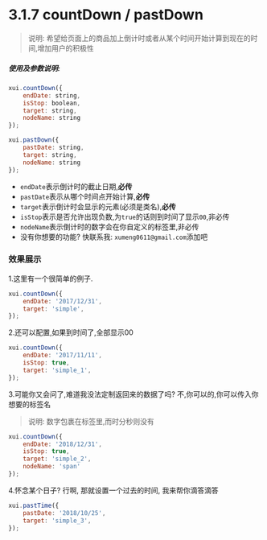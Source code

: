<link rel="stylesheet" type="text/css" href="../assets/xui.css">
<script type="text/javascript" src="../assets/xui.js"></script>

# 3.1.7 countDown / pastDown

>说明: 希望给页面上的商品加上倒计时或者从某个时间开始计算到现在的时间,增加用户的积极性

##### 使用及参数说明:
```js
xui.countDown({
	endDate: string, 
	isStop: boolean,
	target: string,
	nodeName: string
});

xui.pastDown({
	pastDate: string, 
	target: string,
	nodeName: string
});
```
* `endDate`表示倒计时的截止日期,**必传**
* `pastDate`表示从哪个时间点开始计算,**必传**
* `target`表示倒计时会显示的元素(必须是类名),**必传** 
* `isStop`表示是否允许出现负数,为`true`的话则到时间了显示`00`,非必传
* `nodeName`表示倒计时的数字会在你自定义的标签里,非必传
* 没有你想要的功能? 快联系我: `xumeng0611@gmail.com`添加吧

### 效果展示

1.这里有一个很简单的例子.
<div class="simple"></div>

<script type="text/javascript">
xui.countDown({
	endDate: '2017/12/31', 
	target: 'simple',
});
</script>

```js
xui.countDown({
	endDate: '2017/12/31',
	target: 'simple',
});
```

2.还可以配置,如果到时间了,全部显示00
<div class="simple_1"></div>

<script type="text/javascript">
xui.countDown({
	endDate: '2017/11/11', 
	isStop: true,
	target: 'simple_1',
});
</script>

```js
xui.countDown({
	endDate: '2017/11/11', 
	isStop: true,
	target: 'simple_1',
});
```

3.可能你又会问了,难道我没法定制返回来的数据了吗? 不,你可以的,你可以传入你想要的标签名
>说明: 数字包裹在标签里,而时分秒则没有

<div class="simple_2"></div>

<script type="text/javascript">
xui.countDown({
	endDate: '2018/12/31', 
	isStop: true,
	target: 'simple_2',
	nodeName: 'span'
});
</script>

```js
xui.countDown({
	endDate: '2018/12/31', 
	isStop: true,
	target: 'simple_2',
	nodeName: 'span'
});
```

4.怀念某个日子? 行啊, 那就设置一个过去的时间, 我来帮你滴答滴答
<div class="simple_3"></div>

<script type="text/javascript">
xui.pastTime({
	pastDate: '2018/10/25', 
	target: 'simple_3',
});
</script>

```js
xui.pastTime({
	pastDate: '2018/10/25',
	target: 'simple_3',
});
```
